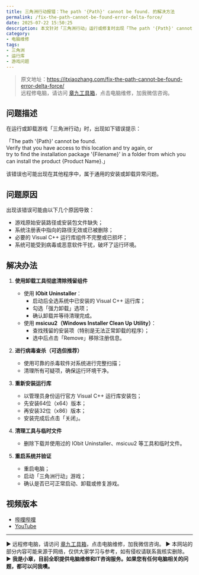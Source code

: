 ```yaml
---
title: 三角洲行动报错：The path '{Path}' cannot be found. 的解决方法
permalink: /fix-the-path-cannot-be-found-error-delta-force/
date: 2025-07-22 15:50:25
description: 本文针对「三角洲行动」运行或修复时出现「The path '{Path}' cannot be found.」报错，提供完整清理和修复步骤，适用于常见安装路径丢失问题。
category:
- 电脑维修
tags:
- 三角洲
- 运行库
- 游戏问题
---
```


> 原文地址：<https://itxiaozhang.com/fix-the-path-cannot-be-found-error-delta-force/>  
> 远程修电脑，请访问 [章九工具箱](https://zhang9.com/)，点击电脑维修，加我微信咨询。    

## 问题描述

在运行或卸载游戏「三角洲行动」时，出现如下错误提示：

「The path '{Path}' cannot be found.  
Verify that you have access to this location and try again, or  
try to find the installation package '{Filename}' in a folder from which you can install the product {Product Name}.」

该错误也可能出现在其他程序中，属于通用的安装或卸载异常问题。

## 问题原因

出现该错误可能由以下几个原因导致：

- 游戏原始安装路径或安装包文件缺失；
- 系统注册表中指向的路径无效或已被删除；
- 必要的 Visual C++ 运行库组件不完整或已损坏；
- 系统可能受到病毒或恶意软件干扰，破坏了运行环境。

## 解决办法

1. **使用卸载工具彻底清除残留组件**
   - 使用 **IObit Uninstaller**：
     - 启动后全选系统中已安装的 Visual C++ 运行库；
     - 勾选「强力卸载」选项；
     - 确认卸载并等待清理完成。
   - 使用 **msicuu2（Windows Installer Clean Up Utility）**：
     - 查找残留的安装项（特别是无法正常卸载的程序）；
     - 选中后点击「Remove」移除注册信息。

2. **进行病毒查杀（可选但推荐）**
   - 使用可靠的杀毒软件对系统进行完整扫描；
   - 清理所有可疑项，确保运行环境干净。

3. **重新安装运行库**
   - 以管理员身份运行官方 Visual C++ 运行库安装包；
   - 先安装64位（x64）版本；
   - 再安装32位（x86）版本；
   - 安装完成后点击「关闭」。

4. **清理工具与临时文件**
   - 删除下载并使用过的 IObit Uninstaller、msicuu2 等工具和临时文件。

5. **重启系统并验证**
   - 重启电脑；
   - 启动「三角洲行动」游戏；
   - 确认是否已可正常启动、卸载或修复游戏。




## 视频版本

- [哔哩哔哩](https://space.bilibili.com/3546607630944387)
- [YouTube](https://www.youtube.com/@itxiaozhang)

---
▶ 远程修电脑，请访问 [章九工具箱](https://zhang9.com/)，点击电脑维修，加我微信咨询。 
▶ 本网站的部分内容可能来源于网络，仅供大家学习与参考，如有侵权请联系我核实删除。  
▶ **我是小章，目前全职提供电脑维修和IT咨询服务。如果您有任何电脑相关的问题，都可以问我噢。**  
